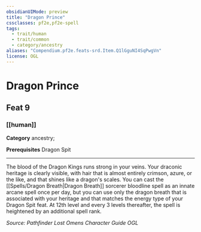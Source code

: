 ```yaml
---
obsidianUIMode: preview
title: "Dragon Prince"
cssclasses: pf2e,pf2e-spell
tags:
  - trait/human
  - trait/common
  - category/ancestry
aliases: "Compendium.pf2e.feats-srd.Item.Q1lGguNI4SqPwgVn"
license: OGL
---
```

# Dragon Prince
## Feat 9
### [[human]]

**Category** ancestry; 



**Prerequisites** Dragon Spit
* * *
The blood of the Dragon Kings runs strong in your veins. Your draconic heritage is clearly visible, with hair that is almost entirely crimson, azure, or the like, and that shines like a dragon's scales. You can cast the [[Spells/Dragon Breath|Dragon Breath]] sorcerer bloodline spell as an innate arcane spell once per day, but you can use only the dragon breath that is associated with your heritage and that matches the energy type of your Dragon Spit feat. At 12th level and every 3 levels thereafter, the spell is heightened by an additional spell rank.

*Source: Pathfinder Lost Omens Character Guide*
*OGL*